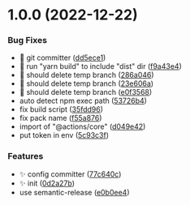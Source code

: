 # 1.0.0 (2022-12-22)


### Bug Fixes

* 🐛 git committer ([dd5ece1](https://github.com/wow-actions/release-github-action/commit/dd5ece17c1083f5a4cad8dcdddc33aa99ff2d38a))
* 🐛 run "yarn build" to include "dist" dir ([f9a43e4](https://github.com/wow-actions/release-github-action/commit/f9a43e4361b2b7c5be1d80ef3ac0087b94c32713))
* 🐛 should delete temp branch ([286a046](https://github.com/wow-actions/release-github-action/commit/286a0468229b75442c04b80ca1d664b8bc3eb2d9))
* 🐛 should delete temp branch ([23e606a](https://github.com/wow-actions/release-github-action/commit/23e606aa103515f5e5b57c3ed8bb77da88c239ab))
* 🐛 should delete temp branch ([e0f3568](https://github.com/wow-actions/release-github-action/commit/e0f35689b65e3fdb7a17d47ef6c26a4c438d65f5))
* auto detect npm exec path ([53726b4](https://github.com/wow-actions/release-github-action/commit/53726b4378f942c5f2c1eaea85679430b54d5364))
* fix build script ([35fdd96](https://github.com/wow-actions/release-github-action/commit/35fdd9601ec21aade206dea0552aa1aa125f6250))
* fix pack name ([f55a876](https://github.com/wow-actions/release-github-action/commit/f55a8760c717406557b155a9b2a16d7455b8ad0b))
* import of "@actions/core" ([d049e42](https://github.com/wow-actions/release-github-action/commit/d049e427b13b0559c3c717d2e0216e990ca5dcbe))
* put token in env ([5c93c3f](https://github.com/wow-actions/release-github-action/commit/5c93c3f0cb99900522b364f7a281143470c56627))


### Features

* ✨ config committer ([77c640c](https://github.com/wow-actions/release-github-action/commit/77c640cc215f55e9360709d55627c4bdfc5c653a))
* ✨ init ([0d2a27b](https://github.com/wow-actions/release-github-action/commit/0d2a27b2907936354c686d942157b9a9546ddf53))
* use semantic-release ([e0b0ee4](https://github.com/wow-actions/release-github-action/commit/e0b0ee49f0399afb6e011db1cbf40de398ed8204))
